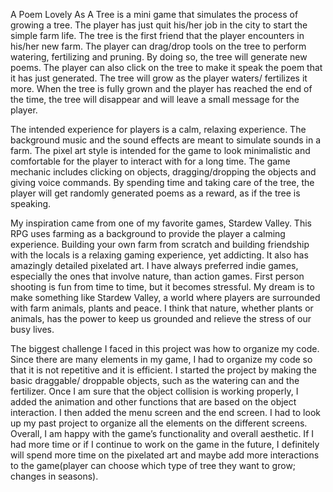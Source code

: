 
A Poem Lovely As A Tree is a mini game that simulates the process of growing a tree. The player has just quit his/her job in the city to start the simple farm life. The tree is the first friend that the player encounters in his/her new farm. The player can drag/drop tools on the tree to perform watering, fertilizing and pruning. By doing so, the tree will generate new poems. The player can also click on the tree to make it speak the poem that it has just generated. The tree will grow as the player waters/ fertilizes it more. When the tree is fully grown and the player has reached the end of the time, the tree will disappear and will leave a small message for the player.

The intended experience for players is a calm, relaxing experience. The background music and the sound effects are meant to simulate sounds in a farm. The pixel art style is intended for the game to look minimalistic and comfortable for the player to interact with for a long time. The game mechanic includes clicking on objects, dragging/dropping the objects and giving voice commands. By spending time and taking care of the tree, the player will get randomly generated poems as a reward, as if the tree is speaking.

My inspiration came from one of my favorite games, Stardew Valley. This RPG uses farming as a background to provide the player a calming experience. Building your own farm from scratch and building friendship with the locals is a relaxing gaming experience, yet addicting. It also has amazingly detailed pixelated art. I have always preferred indie games, especially the ones that involve nature, than action games. First person shooting is fun from time to time, but it becomes stressful. My dream is to make something like Stardew Valley, a world where players are surrounded with farm animals, plants and peace. I think that nature, whether plants or animals, has the power to keep us grounded and relieve the stress of our busy lives.

The biggest challenge I faced in this project was how to organize my code. Since there are many elements in my game, I had to organize my code so that it is not repetitive and it is efficient. I started the project by making the basic draggable/ droppable objects, such as the watering can and the fertilizer. Once I am sure that the object collision is working properly, I added the animation and other functions that are based on the object interaction. I then added the menu screen and the end screen. I had to look up my past project to organize all the elements on the different screens. Overall, I am happy with the game’s functionality and overall aesthetic. If I had more time or if I continue to work on the game in the future, I definitely will spend more time on the pixelated art and maybe add more interactions to the game(player can choose which type of tree they want to grow; changes in seasons).
